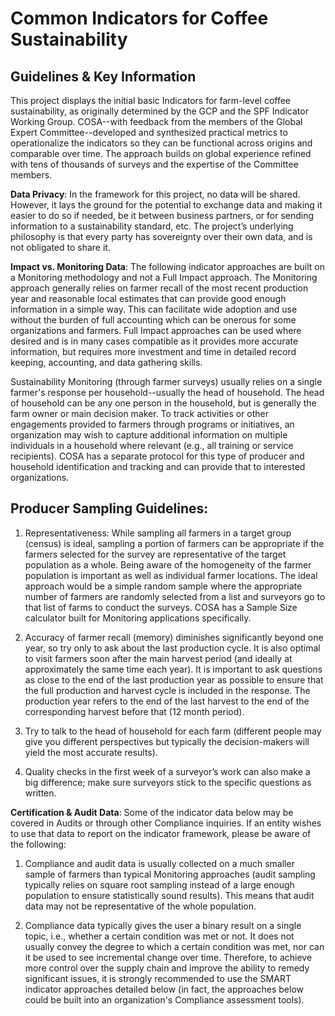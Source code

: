 # Common Indicators for Coffee Sustainability

## Guidelines & Key Information

This project displays the initial basic Indicators for farm-level coffee sustainability, as originally determined by the GCP and the SPF Indicator Working Group. COSA--with feedback from the members of the Global Expert Committee--developed and synthesized practical metrics to operationalize the indicators so they can be functional across origins and comparable over time. The approach builds on global experience refined with tens of thousands of surveys and the expertise of the Committee members. 

**Data Privacy**: In the framework for this project, no data will be shared. However, it lays the ground for the potential to exchange data and making it easier to do so if needed, be it between business partners, or for sending information to a sustainability standard, etc. The project’s underlying philosophy is that every party has sovereignty over their own data, and is not obligated to share it.

**Impact vs. Monitoring Data**: The following indicator approaches are built on a Monitoring methodology and not a Full Impact approach. The Monitoring approach generally relies on farmer recall of the most recent production year and reasonable local estimates that can provide good enough information in a simple way. This can facilitate wide adoption and use without the burden of full accounting which can be onerous for some organizations and farmers. Full Impact approaches can be used where desired and is in many cases compatible as it provides more accurate information, but requires more investment and time in detailed record keeping, accounting, and data gathering skills. 

Sustainability Monitoring (through farmer surveys) usually relies on a single farmer's response per household--usually the head of household. The head of household can be any one person in the household, but is generally the farm owner or main decision maker. To track activities or other engagements provided to farmers through programs or initiatives, an organization may wish to capture additional information on multiple individuals in a household where relevant (e.g., all training or service recipients). COSA has a separate protocol for this type of producer and household  identification and tracking and can provide that to interested organizations.

## Producer Sampling Guidelines:

1. Representativeness: While sampling all farmers in a target group (census) is ideal, sampling a portion of farmers can be appropriate if the farmers selected for the survey are representative of the target population as a whole. Being aware of the homogeneity of the farmer population is important as well as individual farmer locations. The ideal approach would be a simple random sample where the appropriate number of farmers are randomly selected from a list and surveyors go to that list of farms to conduct the surveys. COSA has a Sample Size calculator built for Monitoring applications specifically.

2. Accuracy of farmer recall (memory) diminishes significantly beyond one year, so try only to ask about the last production cycle. It is also optimal to visit farmers soon after the main harvest period (and ideally at approximately the same time each year). It is important to ask questions as close to the end of the last production year as possible to ensure that the full production and harvest cycle is included in the response. The production year refers to the end of the last harvest to the end of the corresponding harvest before that (12 month period). 

3. Try to talk to the head of household for each farm (different people may give you different perspectives but typically the decision-makers will yield the most accurate results).

4. Quality checks in the first week of a surveyor’s work can also make a big difference; make sure surveyors stick to the specific questions as written.

**Certification & Audit Data**: Some of the indicator data below may be covered in Audits or through other Compliance inquiries. If an entity wishes to use that data to report on the indicator framework, please be aware of the following:

1. Compliance and audit data is usually collected on a much smaller sample of farmers than typical Monitoring approaches (audit sampling typically relies on square root sampling instead of a large enough population to ensure statistically sound results). This means that audit data may not be representative of the whole population. 

2. Compliance data typically gives the user a binary result on a single topic, i.e., whether a certain condition was met or not. It does not usually convey the degree to which a certain condition was met, nor can it be used to see incremental change over time. Therefore, to achieve more control over the supply chain and improve the ability to remedy significant issues, it is strongly recommended to use the SMART indicator approaches detailed below (in fact, the approaches below could be built into an organization's Compliance assessment tools).

